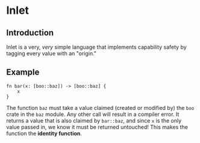 # Inlet

## Introduction
Inlet is a very, _very_ simple language that implements capability safety by tagging every value with an "origin."

## Example
```
fn bar(x: [boo::baz]) -> [boo::baz] {
    x
}
```

The function `baz` must take a value claimed (created or modified by) the `boo` crate in the `baz` module. Any other call will result in a compiler error. It returns a value that is also claimed by `bar::baz`, and since `x` is the only value passed in, we know it must be returned untouched! This makes the function the **identity function**.